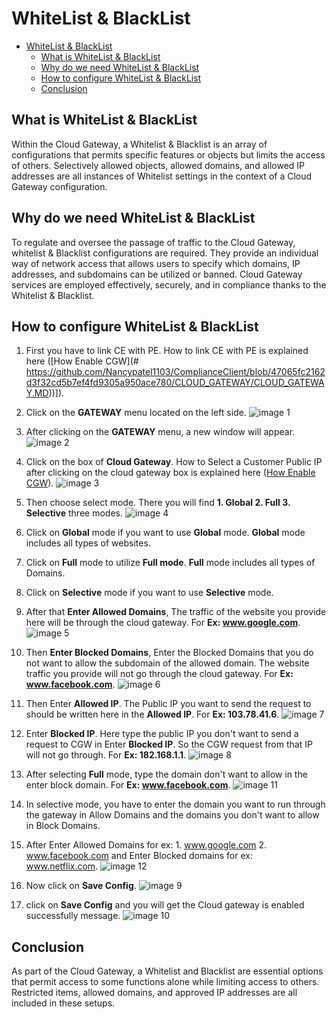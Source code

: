 # WhiteList & BlackList
<!-- TOC -->

- [WhiteList & BlackList](#whitelist--blacklist)
    - [What is WhiteList & BlackList](#what-is-whitelist--blacklist)
    - [Why do we need WhiteList & BlackList](#why-do-we-need-whitelist--blacklist)
    - [How to configure WhiteList & BlackList](#how-to-configure-whitelist--blacklist)
    - [Conclusion](#conclusion)

<!-- /TOC -->
## What is WhiteList & BlackList
Within the Cloud Gateway, a Whitelist & Blacklist is an array of configurations that permits specific features or objects but limits the access of others. Selectively allowed objects, allowed domains, and allowed IP addresses are all instances of Whitelist settings in the context of a Cloud Gateway configuration.
## Why do we need WhiteList & BlackList
To regulate and oversee the passage of traffic to the Cloud Gateway, whitelist & Blacklist configurations are required. They provide an individual way of network access that allows users to specify which domains, IP addresses, and subdomains can be utilized or banned. Cloud Gateway services are employed effectively, securely, and in compliance thanks to the Whitelist & Blacklist.
## How to configure WhiteList & BlackList
1. First you have to link CE with PE. How to link CE with PE is explained here ([How Enable CGW](# https://github.com/Nancypatel1103/ComplianceClient/blob/47065fc2162d3f32cd5b7ef4fd9305a950ace780/CLOUD_GATEWAY/CLOUD_GATEWAY.MD))]). 
2. Click on the **GATEWAY** menu located on the left side.
   ![image 1](https://github.com/Nancypatel1103/ComplianceClient/assets/153616269/84bf2c8a-30ce-45b0-9c48-d2394f7609ce)

3. After clicking on the **GATEWAY** menu, a new window will appear.
  ![image 2](https://github.com/Nancypatel1103/ComplianceClient/assets/153616269/9e2cba70-b85d-4c5f-af14-73af76531cf1)

4. Click on the box of **Cloud Gateway**. How to Select a Customer Public IP after clicking on the cloud gateway box is explained here ([How Enable CGW](#how-enable-cgw)).
   ![image 3](https://github.com/Nancypatel1103/ComplianceClient/assets/153616269/b6785647-151b-4d2a-8f87-c13f834a8785)
   
5. Then choose select mode. There you will find **1. Global 2. Full 3. Selective** three modes.
   ![image 4](https://github.com/Nancypatel1103/ComplianceClient/assets/153616269/cadc0257-7112-4a4f-a717-dfa9d2197bb3)

6. Click on **Global** mode if you want to use **Global** mode. **Global** mode includes all types of websites.
7. Click on **Full** mode to utilize **Full mode**. **Full** mode includes all types of Domains.
8. Click on **Selective** mode if you want to use **Selective** mode. 
9. After that **Enter Allowed Domains**, The traffic of the website you provide here will be through the cloud gateway. For **Ex: www.google.com**.
   ![image 5](https://github.com/Nancypatel1103/ComplianceClient/assets/153616269/98f2b235-4e9f-44db-a69e-86e8cd9eb7f8)
   
10. Then **Enter Blocked Domains**, Enter the Blocked Domains that you do not want to allow the subdomain of the allowed domain. The website traffic you provide will not go through the cloud gateway. For **Ex: www.facebook.com**.
   ![image 6](https://github.com/Nancypatel1103/ComplianceClient/assets/153616269/f9023c62-e31b-4b12-885b-ce8a810351c7)

11. Then Enter **Allowed IP**. The Public IP you want to send the request to should be written here in the **Allowed IP**. For **Ex: 103.78.41.6**.
    ![image 7](https://github.com/Nancypatel1103/ComplianceClient/assets/153616269/750461e3-8b07-4e79-aaa8-6db0c8bcbb23)

12. Enter **Blocked IP**. Here type the public IP you don't want to send a request to CGW in Enter **Blocked IP**. So the CGW request from that IP will not go through. For **Ex: 182.168.1.1**.
    ![image 8](https://github.com/Nancypatel1103/ComplianceClient/assets/153616269/bb0503b9-2346-46fb-9dac-e19cb033da64)

13. After selecting **Full** mode, type the domain don't want to allow in the enter block domain. For **Ex: www.facebook.com**.
    ![image 11](https://github.com/Nancypatel1103/ComplianceClient/assets/153616269/45f6f15d-28f8-40bc-a4ce-9d5d708787cc)
14. In selective mode, you have to enter the domain you want to run through the gateway in Allow Domains and the domains you don't want to allow in Block Domains.
15. After Enter Allowed Domains for ex: 1. www.google.com 2. www.facebook.com and Enter Blocked domains for ex: www.netflix.com.
    ![image 12](https://github.com/Nancypatel1103/ComplianceClient/assets/153616269/7dc671dc-5b48-4be5-8c25-c3e84afd0674)

16. Now click on **Save Config**.
    ![image 9](https://github.com/Nancypatel1103/ComplianceClient/assets/153616269/72d4f776-2172-4ef4-9d26-0dd49ff5b8b6)

17. click on **Save Config** and you will get the Cloud gateway is enabled successfully message.
    ![image 10](https://github.com/Nancypatel1103/ComplianceClient/assets/153616269/c4132a2c-f1c2-4e40-af3a-feb37379a555)

## Conclusion
As part of the Cloud Gateway, a Whitelist and Blacklist are essential options that permit access to some functions alone while limiting access to others. Restricted items, allowed domains, and approved IP addresses are all included in these setups.
